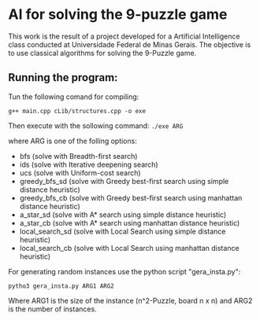 # AI for solving the 9-puzzle game

This work is the result of a project developed for a Artificial Intelligence class conducted at Universidade Federal de Minas Gerais. The objective is to use classical algorithms for solving the 9-Puzzle game.

## Running the program:

Tun the following comand for compiling:

`g++ main.cpp cLib/structures.cpp -o exe`

Then execute with the sollowing command:
`./exe ARG`

where ARG is one of the folling options:
- bfs (solve with Breadth-first search)
- ids (solve with Iterative deepening search)
- ucs (solve with Uniform-cost search)
- greedy_bfs_sd  (solve with Greedy best-first search using simple distance heuristic)
- greedy_bfs_cb  (solve with Greedy best-first search using manhattan distance heuristic)
- a_star_sd  (solve with A* search using simple distance heuristic)
- a_star_cb  (solve with A* search using manhattan distance heuristic)
- local_search_sd  (solve with Local Search using simple distance heuristic)
- local_search_cb  (solve with Local Search using manhattan distance heuristic)

For generating random instances use the python script "gera_insta.py":

`pytho3 gera_insta.py ARG1 ARG2`

Where ARG1 is the size of the instance (n^2-Puzzle, board n x n) and ARG2 is the number of instances.
